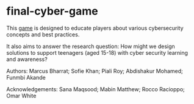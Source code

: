 # final-cyber-game
This [game](https://github.com/) is designed to educate players about various cybersecurity concepts and best practices.

It also aims to answer the research question: How might we design solutions to support teenagers (aged 15-18) with cyber security learning and awareness?

Authors: Marcus Bharrat; Sofie Khan; Piali Roy; Abdishakur Mohamed; Funmbi Akande

Acknowledgements: Sana Maqsood; Mabin Matthew; Rocco Racioppo; Omar White
